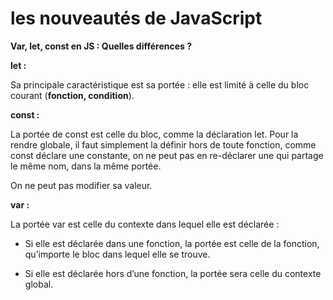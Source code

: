 # les nouveautés de JavaScript


**Var, let, const en JS : Quelles différences ?**



**let :**

Sa principale caractéristique est sa portée : elle est limité à celle du bloc courant (**fonction, condition**).


**const :**

La portée de const est celle du bloc, comme la déclaration let. Pour la rendre globale, il faut simplement la définir hors de toute fonction, comme const déclare une constante, on ne peut pas en re-déclarer une qui partage le même nom, dans la même portée.

On ne peut pas modifier sa valeur.

**var :** 

La portée var est celle du contexte dans lequel elle est déclarée :

- Si elle est déclarée dans une fonction, la portée est celle de la fonction, qu’importe le bloc dans lequel elle se trouve.

- Si elle est déclarée hors d’une fonction, la portée sera celle du contexte global.